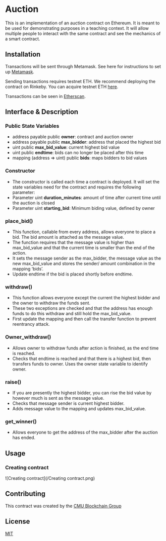 # Auction

This is an implementation of an auction contract on Ethereum. It is meant to be used for demonstrating purposes in a teaching context. It will allow multiple people to interact with the same contract and see the mechanics of a smart contract.

## Installation

Transactions will be sent through Metamask. See here for instructions to set up [Metamask](https://metamask.io/).

Sending transactions requires testnet ETH. We recommend deploying the contract on Rinkeby. You can acquire testnet ETH [here](https://faucet.rinkeby.io/).

Transactions can be seen in [Etherscan](Etherscan.io).

## Interface & Description

### Public State Variables
* address payable public **owner**: contract and auction owner
* address payable public **max_bidder**: address that placed the highest bid
* uint public **max_bid_value**: current highest bid value
* uint public **endtime**: bids can no longer be placed after this time
* mapping (address => uint) public **bids**: maps bidders to bid values

### Constructor
* The constructor is called each time a contract is deployed. It will set the state variables need for the contract and requires the following parameter:
* Parameter uint **duration_minutes**: amount of time after current time until the auction is closed
* Parameter uint **starting_bid**: Minimum biding value, defined by owner

### place_bid()
* This function, callable from every address, allows everyone to place a bid. The bid amount is attached as the message value.
* The function requires that the message value is higher than max_bid_value and that the current time is smaller than the end of the action.
* It sets the message sender as the max_bidder, the message value as the new max_bid_value and stores the sender/ amount combination in the mapping ‘bids’.
* Update endtime if the bid is placed shortly before endtime.

### withdraw()
* This function allows everyone except the current the highest bidder and the owner to withdraw the funds sent.
* These two exceptions are checked and that the address has enough funds to do this withdraw and still hold the max_bid_value.
* First update the mapping and then call the transfer function to prevent reentrancy attack.

### Owner_withdraw()
* Allows owner to withdraw funds after action is finished, as the end time is reached. 
* Checks that endtime is reached and that there is a highest bid, then transfers funds to owner. Uses the owner state variable to identify owner.

### raise()
* If you are presently the highest bidder, you can rise the bid value by however much is sent as the message value.
* Checks that message sender is current highest bidder.
* Adds message value to the mapping and updates max_bid_value.

### get_winner()
* Allows everyone to get the address of the max_bidder after the auction has ended.

## Usage

### Creating contract
![Creating contract](/Creating contract.png)

## Contributing
This contract was created by the [CMU Blockchain Group](http://blockchain.cs.cmu.edu/)

## License
[MIT](https://choosealicense.com/licenses/mit/)
